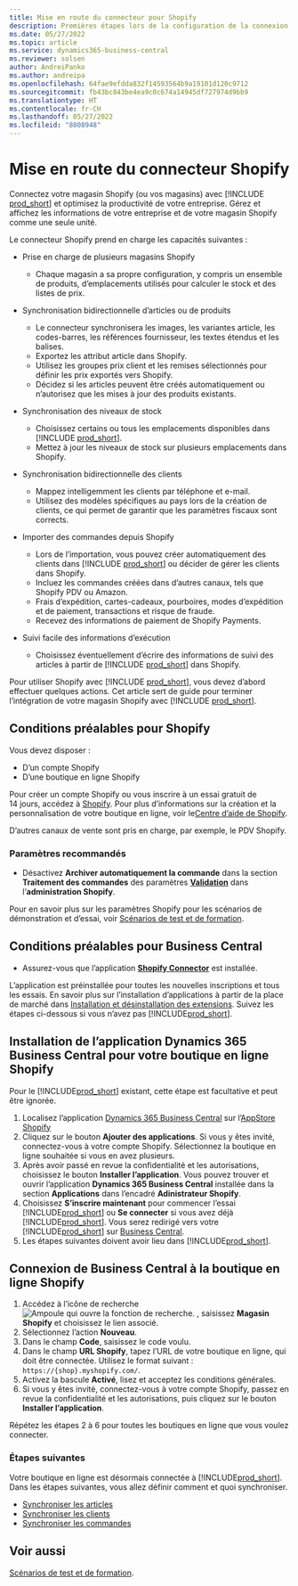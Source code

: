 ```yaml
---
title: Mise en route du connecteur pour Shopify
description: Premières étapes lors de la configuration de la connexion entre Business Central et Shopify
ms.date: 05/27/2022
ms.topic: article
ms.service: dynamics365-business-central
ms.reviewer: solsen
author: AndreiPanko
ms.author: andreipa
ms.openlocfilehash: 64fae9efdda832f14593564b9a19101d120c9712
ms.sourcegitcommit: fb43bc843be4ea9c0c674a14945df727974d9bb9
ms.translationtype: HT
ms.contentlocale: fr-CH
ms.lasthandoff: 05/27/2022
ms.locfileid: "8808948"
---
```

# <a name="get-started-with-the-shopify-connector"></a>Mise en route du connecteur Shopify

Connectez votre magasin Shopify (ou vos magasins) avec [!INCLUDE [prod_short](../includes/prod_short.md)] et optimisez la productivité de votre entreprise. Gérez et affichez les informations de votre entreprise et de votre magasin Shopify comme une seule unité. 

Le connecteur Shopify prend en charge les capacités suivantes :

- Prise en charge de plusieurs magasins Shopify  

  - Chaque magasin a sa propre configuration, y compris un ensemble de produits, d’emplacements utilisés pour calculer le stock et des listes de prix.  
- Synchronisation bidirectionnelle d’articles ou de produits  

  - Le connecteur synchronisera les images, les variantes article, les codes-barres, les références fournisseur, les textes étendus et les balises.  
  - Exportez les attribut article dans Shopify.  
  - Utilisez les groupes prix client et les remises sélectionnés pour définir les prix exportés vers Shopify.  
  - Décidez si les articles peuvent être créés automatiquement ou n’autorisez que les mises à jour des produits existants.  
- Synchronisation des niveaux de stock  

  - Choisissez certains ou tous les emplacements disponibles dans [!INCLUDE [prod_short](../includes/prod_short.md)].  
  - Mettez à jour les niveaux de stock sur plusieurs emplacements dans Shopify.  
- Synchronisation bidirectionnelle des clients  

  - Mappez intelligemment les clients par téléphone et e-mail.  
  - Utilisez des modèles spécifiques au pays lors de la création de clients, ce qui permet de garantir que les paramètres fiscaux sont corrects.  
- Importer des commandes depuis Shopify  

  - Lors de l’importation, vous pouvez créer automatiquement des clients dans [!INCLUDE [prod_short](../includes/prod_short.md)] ou décider de gérer les clients dans Shopify.  
  - Incluez les commandes créées dans d’autres canaux, tels que Shopify PDV ou Amazon.  
  - Frais d’expédition, cartes-cadeaux, pourboires, modes d’expédition et de paiement, transactions et risque de fraude.  
  - Recevez des informations de paiement de Shopify Payments.  
- Suivi facile des informations d’exécution  

  - Choisissez éventuellement d’écrire des informations de suivi des articles à partir de [!INCLUDE [prod_short](../includes/prod_short.md)] dans Shopify.  

Pour utiliser Shopify avec [!INCLUDE [prod_short](../includes/prod_short.md)], vous devez d’abord effectuer quelques actions. Cet article sert de guide pour terminer l’intégration de votre magasin Shopify avec [!INCLUDE [prod_short](../includes/prod_short.md)].

## <a name="prerequisites-for-shopify"></a>Conditions préalables pour Shopify

Vous devez disposer :

- D’un compte Shopify
- D’une boutique en ligne Shopify

Pour créer un compte Shopify ou vous inscrire à un essai gratuit de 14 jours, accédez à [Shopify](https://www.shopify.com/). Pour plus d’informations sur la création et la personnalisation de votre boutique en ligne, voir le[Centre d’aide de Shopify](https://help.shopify.com/).
  
D’autres canaux de vente sont pris en charge, par exemple, le PDV Shopify.

### <a name="recommended-settings"></a>Paramètres recommandés

- Désactivez **Archiver automatiquement la commande** dans la section **Traitement des commandes** des paramètres [**Validation**](https://www.shopify.com/admin/settings/checkout) dans l’**administration Shopify**.

Pour en savoir plus sur les paramètres Shopify pour les scénarios de démonstration et d’essai, voir [Scénarios de test et de formation](/dynamics365/business-central/dev-itpro/administration/admin-shopify-connector#preparation).

## <a name="prerequisites-for-business-central"></a>Conditions préalables pour Business Central

- Assurez-vous que l’application **[Shopify Connector](https://go.microsoft.com/fwlink/?linkid=2196238)** est installée.

L’application est préinstallée pour toutes les nouvelles inscriptions et tous les essais. En savoir plus sur l’installation d’applications à partir de la place de marché dans [Installation et désinstallation des extensions](../ui-extensions-install-uninstall.md#install). Suivez les étapes ci-dessous si vous n’avez pas [!INCLUDE[prod_short](../includes/prod_short.md)].

## <a name="installing-the-dynamics-365-business-central-app-to-your-shopify-online-store"></a>Installation de l’application **Dynamics 365 Business Central** pour votre boutique en ligne Shopify

Pour le [!INCLUDE[prod_short](../includes/prod_short.md)] existant, cette étape est facultative et peut être ignorée.

1. Localisez l’application [Dynamics 365 Business Central](https://apps.shopify.com/dynamics-365-business-central) sur l’[AppStore Shopify](https://apps.shopify.com/)
2. Cliquez sur le bouton **Ajouter des applications**. Si vous y êtes invité, connectez-vous à votre compte Shopify. Sélectionnez la boutique en ligne souhaitée si vous en avez plusieurs.
3. Après avoir passé en revue la confidentialité et les autorisations, choisissez le bouton **Installer l’application**.
  Vous pouvez trouver et ouvrir l’application **Dynamics 365 Business Central** installée dans la section **Applications** dans l’encadré **Adinistrateur Shopify**.
4. Choisissez **S’inscrire maintenant** pour commencer l’essai [!INCLUDE[prod_short](../includes/prod_short.md)] ou **Se connecter** si vous avez déjà [!INCLUDE[prod_short](../includes/prod_short.md)]. Vous serez redirigé vers votre [!INCLUDE[prod_short](../includes/prod_short.md)] sur [Business Central](https://businesscentral.dynamics.com).
5. Les étapes suivantes doivent avoir lieu dans [!INCLUDE[prod_short](../includes/prod_short.md)].

## <a name="connecting-business-central-to-the-shopify-online-store"></a>Connexion de Business Central à la boutique en ligne Shopify

1. Accédez à l’icône de recherche ![Ampoule qui ouvre la fonction de recherche.](../media/ui-search/search_small.png "Dites-moi ce que vous voulez faire") , saisissez **Magasin Shopify** et choisissez le lien associé.
2. Sélectionnez l’action **Nouveau**.  
3. Dans le champ **Code**, saisissez le code voulu.  
4. Dans le champ **URL Shopify**, tapez l’URL de votre boutique en ligne, qui doit être connectée. Utilisez le format suivant : `https://{shop}.myshopify.com/`.
5. Activez la bascule **Activé**, lisez et acceptez les conditions générales.
6. Si vous y êtes invité, connectez-vous à votre compte Shopify, passez en revue la confidentialité et les autorisations, puis cliquez sur le bouton **Installer l’application**.

Répétez les étapes 2 à 6 pour toutes les boutiques en ligne que vous voulez connecter.

### <a name="next-steps"></a>Étapes suivantes

Votre boutique en ligne est désormais connectée à [!INCLUDE[prod_short](../includes/prod_short.md)]. Dans les étapes suivantes, vous allez définir comment et quoi synchroniser.

- [Synchroniser les articles](synchronize-items.md)
- [Synchroniser les clients](synchronize-customers.md)
- [Synchroniser les commandes](synchronize-orders.md)

## <a name="see-also"></a>Voir aussi

[Scénarios de test et de formation](/dynamics365/business-central/dev-itpro/administration/admin-shopify-connector).

